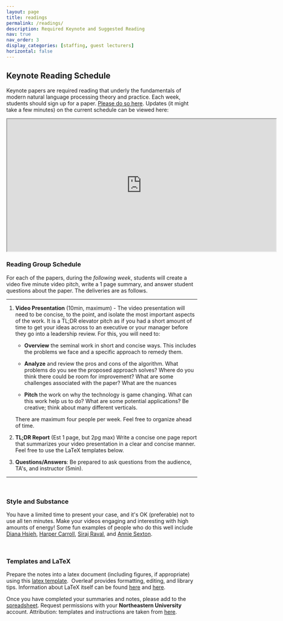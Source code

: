 ```yaml
---
layout: page
title: readings
permalink: /readings/
description: Required Keynote and Suggested Reading
nav: true
nav_order: 3
display_categories: [staffing, guest lecturers]
horizontal: false
---
```


## Keynote Reading Schedule

Keynote papers are required reading that underly the fundamentals of modern natural language processing theory and practice. Each week, students should sign up for a paper. [Please do so here](https://docs.google.com/spreadsheets/d/1xVrHl8MgkrXhJnYbW5QJP4wEPROlPaSz8xGR1JDtIfY). Updates (it might take a few minutes) on the current schedule can be viewed here:

<iframe src="https://docs.google.com/spreadsheets/d/e/2PACX-1vSV7dL4--pViZpZC-AlSxKvRqKJsoErWLOQ1N2KYIEZ7ydhwImn7g6mbdwioAMKVdU6AAz3m-7wTV4S/pubhtml?gid=1843237375&amp;single=true&amp;widget=true&amp;headers=false" width="710" height="350"></iframe>

<br>

### Reading Group Schedule

For each of the papers, during the *following week*, students will create a video five minute video pitch, write a 1 page summary, and answer student questions about the paper. The deliveries are as follows.

---

1. **Video Presentation** (10min, maximum) - The video presentation will need to be concise, to the point, and isolate the most important aspects of the work. It is a TL;DR elevator pitch as if you had a short amount of time to get your ideas across to an executive or your manager before they go into a leadership review. For this, you will need to:

	* **Overview** the seminal work in short and concise ways. This includes the problems we face and a specific approach to remedy them.

	* **Analyze** and review the pros and cons of the algorithm. What problems do you see the proposed approach solves? Where do you think there could be room for improvement? What are some challenges associated with the paper? What are the nuances

	* **Pitch** the work on why the technology is game changing. What can this work help us to do? What are some potential applications? Be creative; think about many different verticals.

	There are maximum four people per week. Feel free to organize ahead of time.

2. **TL;DR Report** (Est 1 page, but 2pg max) Write a concise one page report that summarizes your video presentation in a clear and concise manner. Feel free to use the LaTeX templates below.

3. **Questions/Answers**: Be prepared to ask questions from the audience, TA's, and instructor (5min).

---

<br>

### Style and Substance

You have a limited time to present your case, and it's OK (preferable) not to use all ten minutes. Make your videos engaging and interesting with high amounts of energy! Some fun examples of people who do this well include [Diana Hsieh](https://www.instagram.com/reel/DINNA2kAA4a), [Harper Carroll](https://www.instagram.com/reel/DKut9ScylzU), [Siraj Raval](https://www.youtube.com/watch?v=2FmcHiLCwTU), and [Annie Sexton](https://www.youtube.com/watch?v=zvJ1-Zzra_g).

<br>

### Templates and LaTeX

Prepare the notes into a latex document (including figures, if appropriate) using this <a href="https://www.overleaf.com/read/xkqhrtxwrfvc#329270">latex template</a>.&nbsp; Overleaf provides formatting, editing, and library tips. Information about LaTeX itself can be found <a href="https://www.latex-project.org/">here</a> and <a href="https://en.wikibooks.org/wiki/LaTeX">here</a>.&nbsp;

Once you have completed your summaries and notes, please add to the [spreadsheet](https://docs.google.com/spreadsheets/d/1xVrHl8MgkrXhJnYbW5QJP4wEPROlPaSz8xGR1JDtIfY). Request permissions with your **Northeastern University** account. Attribution: templates and instructions are taken from [here](https://www.cs.princeton.edu/courses/archive/spring19/cos511/scribeinfo.html).
